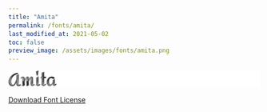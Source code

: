 ```yaml
---
title: "Amita"
permalink: /fonts/amita/
last_modified_at: 2021-05-02
toc: false
preview_image: /assets/images/fonts/amita.png
---
```

![Baumans](/assets/images/fonts/amita.png)

[Download Font License](https://github.com/inkstitch/inkstitch/tree/main/fonts/amita/LICENSE)
